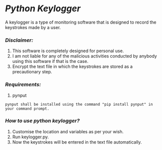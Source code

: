 # **_Python Keylogger_**

A keylogger is a type of monitoring software that is designed to record the keystrokes made by a user.

### **_Disclaimer:_**
  1) This software is completely designed for personal use.
  2) I am not liable for any of the malicious activities conducted by anybody using this software if that is the case.
  3) Encrypt the text file in which the keystrokes are stored as a precautionary step.

### _**Requirements:**_
  1) pynput 
     
    pynput shall be installed using the command "pip install pynput" in your command prompt.

### _**How to use python keylogger?**_
1) Customise the location and variables as per your wish.
2) Run keylogger.py. 
3) Now the keystrokes will be entered in the text file automatically.
